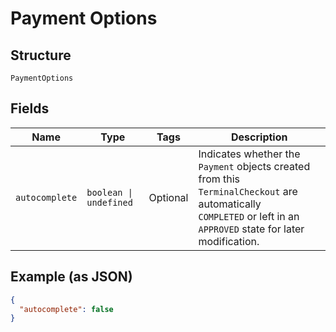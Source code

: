 
# Payment Options

## Structure

`PaymentOptions`

## Fields

| Name | Type | Tags | Description |
|  --- | --- | --- | --- |
| `autocomplete` | `boolean \| undefined` | Optional | Indicates whether the `Payment` objects created from this `TerminalCheckout` are automatically<br>`COMPLETED` or left in an `APPROVED` state for later modification. |

## Example (as JSON)

```json
{
  "autocomplete": false
}
```

